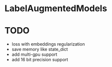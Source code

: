 # LabelAugmentedModels

# TODO
- loss with embeddings regularization
- save memory like state_dict
- add multi-gpu support
- add 16 bit precision support
